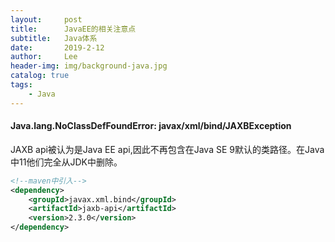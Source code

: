 ```yaml
---
layout:     post
title:      JavaEE的相关注意点
subtitle:   Java体系
date:       2019-2-12
author:     Lee
header-img: img/background-java.jpg
catalog: true
tags:
    - Java
---
```


#### Java.lang.NoClassDefFoundError: javax/xml/bind/JAXBException

JAXB api被认为是Java EE api,因此不再包含在Java SE 9默认的类路径。在Java中11他们完全从JDK中删除。
```xml
<!--maven中引入-->
<dependency>
    <groupId>javax.xml.bind</groupId>
    <artifactId>jaxb-api</artifactId>
    <version>2.3.0</version>
</dependency>
```